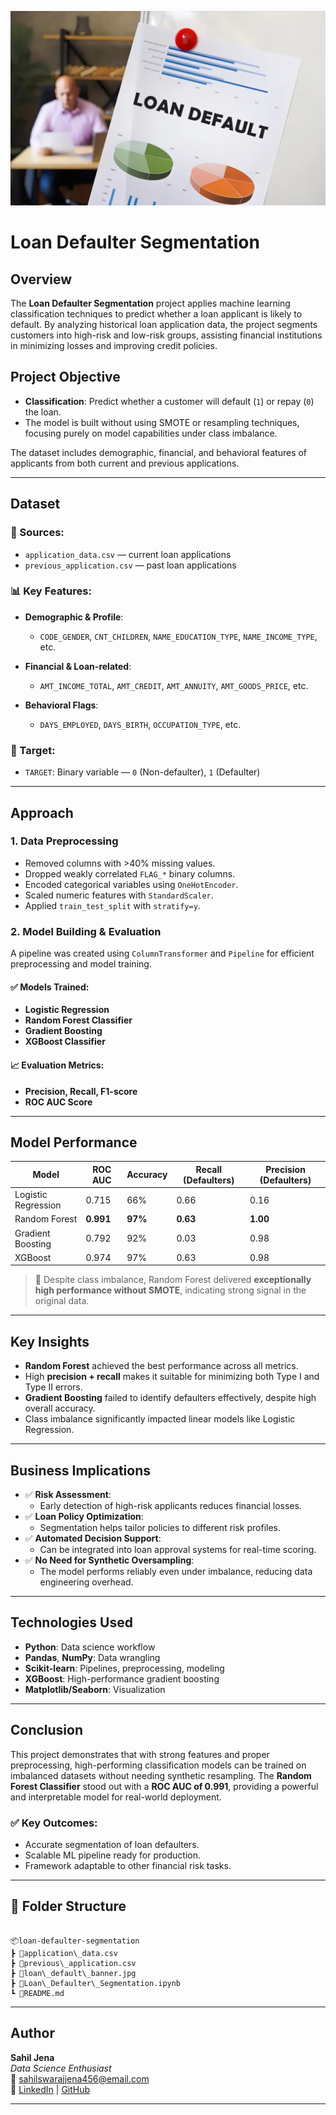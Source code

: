 ![Loan-Wallpaper](Loan_Defaulter_Wallpaper.jpg)

# Loan Defaulter Segmentation

## Overview

The **Loan Defaulter Segmentation** project applies machine learning classification techniques to predict whether a loan applicant is likely to default. By analyzing historical loan application data, the project segments customers into high-risk and low-risk groups, assisting financial institutions in minimizing losses and improving credit policies.

## Project Objective

- **Classification**: Predict whether a customer will default (`1`) or repay (`0`) the loan.
- The model is built without using SMOTE or resampling techniques, focusing purely on model capabilities under class imbalance.

The dataset includes demographic, financial, and behavioral features of applicants from both current and previous applications.

---

## Dataset

### 📂 Sources:
- `application_data.csv` — current loan applications
- `previous_application.csv` — past loan applications

### 📊 Key Features:

- **Demographic & Profile**:
  - `CODE_GENDER`, `CNT_CHILDREN`, `NAME_EDUCATION_TYPE`, `NAME_INCOME_TYPE`, etc.

- **Financial & Loan-related**:
  - `AMT_INCOME_TOTAL`, `AMT_CREDIT`, `AMT_ANNUITY`, `AMT_GOODS_PRICE`, etc.

- **Behavioral Flags**:
  - `DAYS_EMPLOYED`, `DAYS_BIRTH`, `OCCUPATION_TYPE`, etc.

### 🎯 Target:
- `TARGET`: Binary variable — `0` (Non-defaulter), `1` (Defaulter)

---

## Approach

### 1. **Data Preprocessing**
- Removed columns with >40% missing values.
- Dropped weakly correlated `FLAG_*` binary columns.
- Encoded categorical variables using `OneHotEncoder`.
- Scaled numeric features with `StandardScaler`.
- Applied `train_test_split` with `stratify=y`.

### 2. **Model Building & Evaluation**
A pipeline was created using `ColumnTransformer` and `Pipeline` for efficient preprocessing and model training.

#### ✅ Models Trained:
- **Logistic Regression**
- **Random Forest Classifier**
- **Gradient Boosting**
- **XGBoost Classifier**

#### 📈 Evaluation Metrics:
- **Precision, Recall, F1-score**
- **ROC AUC Score**

---

## Model Performance

| Model                | ROC AUC | Accuracy | Recall (Defaulters) | Precision (Defaulters) |
|---------------------|---------|----------|----------------------|-------------------------|
| Logistic Regression | 0.715   | 66%      | 0.66                 | 0.16                    |
| Random Forest       | **0.991** | **97%** | **0.63**             | **1.00**                |
| Gradient Boosting   | 0.792   | 92%      | 0.03                 | 0.98                    |
| XGBoost             | 0.974   | 97%      | 0.63                 | 0.98                    |

> 🚨 Despite class imbalance, Random Forest delivered **exceptionally high performance without SMOTE**, indicating strong signal in the original data.

---

## Key Insights

- **Random Forest** achieved the best performance across all metrics.
- High **precision + recall** makes it suitable for minimizing both Type I and Type II errors.
- **Gradient Boosting** failed to identify defaulters effectively, despite high overall accuracy.
- Class imbalance significantly impacted linear models like Logistic Regression.

---

## Business Implications

- ✅ **Risk Assessment**:
  - Early detection of high-risk applicants reduces financial losses.
- ✅ **Loan Policy Optimization**:
  - Segmentation helps tailor policies to different risk profiles.
- ✅ **Automated Decision Support**:
  - Can be integrated into loan approval systems for real-time scoring.
- ✅ **No Need for Synthetic Oversampling**:
  - The model performs reliably even under imbalance, reducing data engineering overhead.

---

## Technologies Used

- **Python**: Data science workflow
- **Pandas**, **NumPy**: Data wrangling
- **Scikit-learn**: Pipelines, preprocessing, modeling
- **XGBoost**: High-performance gradient boosting
- **Matplotlib/Seaborn**: Visualization

---

## Conclusion

This project demonstrates that with strong features and proper preprocessing, high-performing classification models can be trained on imbalanced datasets without needing synthetic resampling. The **Random Forest Classifier** stood out with a **ROC AUC of 0.991**, providing a powerful and interpretable model for real-world deployment.

### ✅ Key Outcomes:
- Accurate segmentation of loan defaulters.
- Scalable ML pipeline ready for production.
- Framework adaptable to other financial risk tasks.

---

## 📁 Folder Structure
```

📦loan-defaulter-segmentation
┣ 📜application\_data.csv
┣ 📜previous\_application.csv
┣ 📜loan\_default\_banner.jpg
┣ 📜Loan\_Defaulter\_Segmentation.ipynb
┗ 📜README.md

```

---

## Author

**Sahil Jena**  
*Data Science Enthusiast*  
📧 sahilswarajjena456@email.com  
🔗 [LinkedIn](https://www.linkedin.com/in/sahil-jena-067b1b301/) | [GitHub](https://github.com/Sahil-S2/Life-Banking-Data)

---

